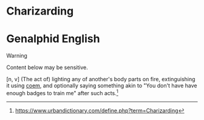 # Charizarding
# Genalphid English

> [!WARNING]
> Content below may be sensitive.

[n, v] (The act of) lighting any of another's body parts on fire, extinguishing it using [coem](coems.md), and optionally saying something akin to "You don't have have enough badges to train me" after such acts.[^1]

[^1]: <https://www.urbandictionary.com/define.php?term=Charizarding>